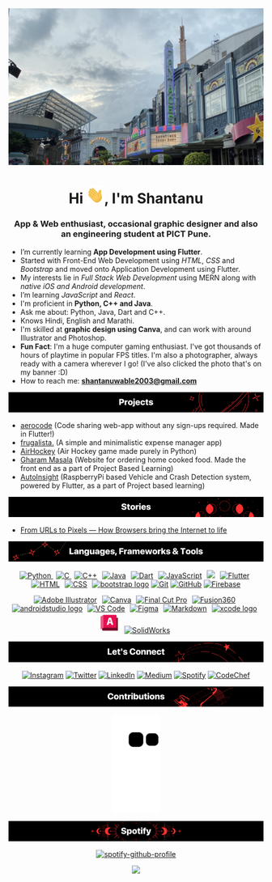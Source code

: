 <div align="center">
<img src="https://raw.githubusercontent.com/shxntanu/shxntanu/main/IMG_3665%202.jpg">
<h1 align="center">Hi <img width="35" src="https://github.com/1999AZZAR/1999AZZAR/blob/main/resources/img/waving.gif">, I'm Shantanu </h1>
<h3 align="center"> App & Web enthusiast, occasional graphic designer and also an engineering student at PICT Pune. </h3>
</div>

- I’m currently learning **App Development using Flutter**.
- Started with Front-End Web Development using _HTML_, _CSS_ and _Bootstrap_ and moved onto Application Development using Flutter.
- My interests lie in  _Full Stack Web Development_ using MERN along with _native iOS and Android development_.
- I’m learning _JavaScript_ and _React_.
- I'm proficient in **Python, C++ and Java**.
- Ask me about: Python, Java, Dart and C++.
- Knows Hindi, English and Marathi.
- I'm skilled at **graphic design using Canva**, and can work with around Illustrator and Photoshop.
- **Fun Fact**: I'm a huge computer gaming enthusiast. I've got thousands of hours of playtime in popular FPS titles. I'm also a photographer, always ready with a camera wherever I go! (I've also clicked the photo that's on my banner :D)
- How to reach me: **shantanuwable2003@gmail.com**

<img src ="https://github.com/shxntanu/shxntanu/blob/11f7347e12757d74769a4bd77583dae0658c1efe/assets/proj.png">

- <a href="https://github.com/shxntanu/aerocode">aerocode</a> (Code sharing web-app without any sign-ups required. Made in Flutter!)
- <a href="https://github.com/shxntanu/frugalista">frugalista.</a> (A simple and minimalistic expense manager app)
- <a href="https://github.com/shxntanu/air-hockey-pygame">AirHockey</a> (Air Hockey game made purely in Python) 
- <a href="https://github.com/shxntanu/Gharam_Masala">Gharam Masala</a> (Website for ordering home cooked food. Made the front end as a part of Project Based Learning)
- <a href="https://github.com/shxntanu/AutoInsight">AutoInsight</a> (RaspberryPi based Vehicle and Crash Detection system, powered by Flutter, as a part of Project based learning)


<img src= "https://github.com/shxntanu/shxntanu/blob/1ea27b23be693057d970371e005e75046a677969/assets/stories_1.png">

- <a href="https://medium.com/@shxntanu/from-urls-to-pixels-how-browsers-bring-the-internet-to-life-aabf3aaf92f9">From URLs to Pixels — How Browsers bring the Internet to life</a>

<img src= "https://github.com/shxntanu/shxntanu/blob/1ea27b23be693057d970371e005e75046a677969/assets/lft.png">

<div align="center">

<a href="https://www.python.org"> <img src = "https://raw.githubusercontent.com/get-icon/geticon/fc0f660daee147afb4a56c64e12bde6486b73e39/icons/python.svg" alt = "Python" height = 40px> </a>
<img width="2">
<a href="https://en.wikipedia.org/wiki/C_(programming_language)"><img src = "https://raw.githubusercontent.com/get-icon/geticon/fc0f660daee147afb4a56c64e12bde6486b73e39/icons/c.svg" alt = "C" height = 40px> </a>
<img width="2">
[<img src = "https://raw.githubusercontent.com/get-icon/geticon/fc0f660daee147afb4a56c64e12bde6486b73e39/icons/c-plusplus.svg" alt = "C++" height = 40px>](https://en.wikipedia.org/wiki/C%2B%2B)
<img width="2">
[<img src = "https://raw.githubusercontent.com/get-icon/geticon/fc0f660daee147afb4a56c64e12bde6486b73e39/icons/java.svg" alt = "Java" height = 40px>](https://www.java.com/en/)
<img width="2">
[<img src = "https://raw.githubusercontent.com/get-icon/geticon/fc0f660daee147afb4a56c64e12bde6486b73e39/icons/dart.svg" alt = "Dart" height = 40px>](https://dart.dev)
<img width="2">
[<img src = "https://upload.wikimedia.org/wikipedia/commons/thumb/6/6a/JavaScript-logo.png/800px-JavaScript-logo.png" alt = "JavaScript" height = 40px>](https://en.wikipedia.org/wiki/JavaScript)
<img width="2">
[<img src = "https://upload.wikimedia.org/wikipedia/commons/thumb/a/a7/React-icon.svg/2300px-React-icon.svg.png" height = 40px>](https://react.dev)
<img width="2">
[<img src = "https://raw.githubusercontent.com/get-icon/geticon/fc0f660daee147afb4a56c64e12bde6486b73e39/icons/flutter.svg" alt = "Flutter" height = 40px>](https://flutter.dev/)
<img width="2">
[<img src = "https://raw.githubusercontent.com/get-icon/geticon/fc0f660daee147afb4a56c64e12bde6486b73e39/icons/html-5.svg" alt = "HTML" height = 40px>](https://en.wikipedia.org/wiki/HTML)
<img width="2">
[<img src = "https://raw.githubusercontent.com/get-icon/geticon/fc0f660daee147afb4a56c64e12bde6486b73e39/icons/css-3.svg" alt = "CSS" height = 40px>](https://en.wikipedia.org/wiki/CSS)
<img width="2">
[<img src="https://cdn.jsdelivr.net/gh/devicons/devicon/icons/bootstrap/bootstrap-original.svg" height="40" alt="bootstrap logo">](https://getbootstrap.com/)
[<img src = "https://img.icons8.com/?size=512&id=20906&format=png" alt = "Git" height = 40px>](https://git-scm.com)
[<img src = "https://img.icons8.com/?size=512&id=AZOZNnY73haj&format=png" alt = "GitHub" height = 40px>](https://github.com)
[<img src = "https://img.icons8.com/?size=512&id=62452&format=png" alt = "Firebase" height = 40px>](https://firebase.google.com)
 
[<img src = "https://raw.githubusercontent.com/get-icon/geticon/fc0f660daee147afb4a56c64e12bde6486b73e39/icons/adobe-illustrator.svg" alt = "Adobe Illustrator" height = 40px>](https://www.adobe.com/in/products/illustrator.html)
<img width="2">
[<img src="https://cdn-images-1.medium.com/v2/resize:fit:1200/1*A6kkoOVJVpXPWewg8axc5w.png" alt="Canva" height=40px>](https://www.canva.com)
<img width="2">
[<img src="https://upload.wikimedia.org/wikipedia/en/9/9f/2015_Final_Cut_Pro_Logo.png" alt="Final Cut Pro" height=40px>](https://www.apple.com/in/final-cut-pro/)
<img width="2">
[<img src = "https://images.g2crowd.com/uploads/product/image/large_detail/large_detail_08cbb05caf3271616f7fef03768dfbf5/fusion-360.png" alt = "Fusion360" height = 40px>](https://www.autodesk.in/products/fusion-360/overview?term=1-YEAR&tab=subscription)
<img width="2">
[<img src="https://cdn.jsdelivr.net/gh/devicons/devicon/icons/androidstudio/androidstudio-original.svg" height="40" alt="androidstudio logo">](https://developer.android.com/studio)
<img width="2">
[<img src="https://cdn.jsdelivr.net/gh/devicons/devicon/icons/vscode/vscode-original.svg" height="40" alt="VS Code">](https://code.visualstudio.com/)
<img width="2">
[<img src="https://cdn.jsdelivr.net/gh/devicons/devicon/icons/figma/figma-original.svg" height="40" alt="Figma">](https://www.figma.com/)
<img width="2">
[<img src="https://cdn.jsdelivr.net/gh/devicons/devicon/icons/markdown/markdown-original.svg" height="40" alt="Markdown">](https://en.wikipedia.org/wiki/Markdown)
<img width="2">
[<img src="https://cdn.jsdelivr.net/gh/devicons/devicon/icons/xcode/xcode-original.svg" height="40" alt="xcode logo">](https://developer.apple.com/xcode/)
<img width="2">
[<img src="https://raw.githubusercontent.com/shxntanu/shxntanu/main/AutCAD%20Logo.png" alt ="AutoCAD" height=40x>](https://www.autodesk.com/products/autocad-lt/overview)
<img width="2">
[<img src = "https://upload.wikimedia.org/wikipedia/en/thumb/d/d2/SolidWorks_Logo.svg/2880px-SolidWorks_Logo.svg.png" alt = "SolidWorks" height = 40px>](https://www.solidworks.com)
<img width="2">
 
</div>

<img src="https://github.com/shxntanu/shxntanu/blob/1ea27b23be693057d970371e005e75046a677969/assets/lc.png">

<div align="center">

<a href="https://instagram.com/shxntanu"><img src="https://upload.wikimedia.org/wikipedia/commons/thumb/a/a5/Instagram_icon.png/2048px-Instagram_icon.png" width="50" height="50" alt="Instagram"></a>
<a href="https://twitter.com/shxntanu"><img src="https://www.iconpacks.net/icons/2/free-twitter-logo-icon-2429-thumb.png" width="50" height="50" alt="Twitter"></a>
<a href="https://linkedin.com/in/shxntanu"><img src="https://img.icons8.com/color/512/linkedin.png" width="50" height="50" alt="LinkedIn"></a>
<a href="https://medium.com/@shxntanu"><img src="https://www.dropbox.com/team/team_logo/dbtid%3AAACXpg8cm0XzfCIs1qaUSYqq-l6Ge7Q_pE4?v=1603320488672" height=50 alt="Medium"></a>
<a href="https://open.spotify.com/user/vfslkmx2w9y4qb36bdsi10rx9?si=f4203c314add4f8a"><img src="https://www.freepnglogos.com/uploads/spotify-logo-png/spotify-icon-marilyn-scott-0.png" height=50 alt="Spotify"></a>
<a href="https://www.codechef.com/users/shxntanu"><img src="https://upload.wikimedia.org/wikipedia/en/thumb/7/7b/Codechef%28new%29_logo.svg/2880px-Codechef%28new%29_logo.svg.png" height=50 alt="CodeChef"></a>
 
</div>

 
<img src="https://github.com/shxntanu/shxntanu/blob/1ea27b23be693057d970371e005e75046a677969/assets/contri.png">
<div align="center">

![Snake animation](https://github.com/shxntanu/shxntanu/blob/output/github-contribution-grid-snake.svg)

</div>
<img src="https://github.com/shxntanu/shxntanu/blob/1ea27b23be693057d970371e005e75046a677969/assets/spotify.png">
<div align="center">
 
[![spotify-github-profile](https://spotify-github-profile.vercel.app/api/view?uid=vfslkmx2w9y4qb36bdsi10rx9&cover_image=true&theme=default&show_offline=false&background_color=121212&interchange=false)](https://spotify-github-profile.vercel.app/api/view?uid=vfslkmx2w9y4qb36bdsi10rx9&redirect=true)
</div>

<div align="center">
  <img src="https://profile-counter.glitch.me/shxntanu/count.svg?"  />
</div>
